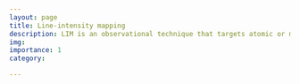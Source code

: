 ```yaml
---
layout: page
title: Line-intensity mapping
description: LIM is an observational technique that targets atomic or molecular spectral lines. I'm interested in its potential to survey both the large-scale matter distribution and the astrophysical conditions of the interstellar and intergalactic medium across vast volumes of the Universe. I have worked on a variety of projects exploring how it can be used to learn about <a href="https://arxiv.org/abs/2011.08193">inflation</a>, <a href="https://arxiv.org/abs/2005.08977">reionization</a>, and <a href="https://arxiv.org/abs/2203.11236">dark matter</a>, as well as developed a formalism to <a href="https://arxiv.org/abs/2202.02330">combine summary statistics</a> of LIM data.
img: 
importance: 1
category:

---
```

